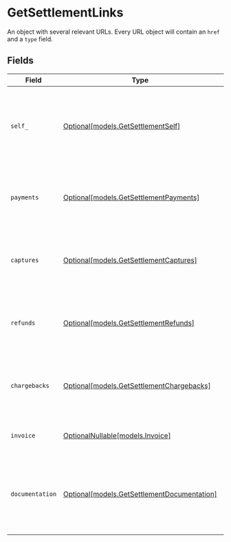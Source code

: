 # GetSettlementLinks

An object with several relevant URLs. Every URL object will contain an `href` and a `type` field.


## Fields

| Field                                                                                      | Type                                                                                       | Required                                                                                   | Description                                                                                |
| ------------------------------------------------------------------------------------------ | ------------------------------------------------------------------------------------------ | ------------------------------------------------------------------------------------------ | ------------------------------------------------------------------------------------------ |
| `self_`                                                                                    | [Optional[models.GetSettlementSelf]](../models/getsettlementself.md)                       | :heavy_minus_sign:                                                                         | In v2 endpoints, URLs are commonly represented as objects with an `href` and `type` field. |
| `payments`                                                                                 | [Optional[models.GetSettlementPayments]](../models/getsettlementpayments.md)               | :heavy_minus_sign:                                                                         | The API resource URL of the [payments](list-payments) included in this settlement.         |
| `captures`                                                                                 | [Optional[models.GetSettlementCaptures]](../models/getsettlementcaptures.md)               | :heavy_minus_sign:                                                                         | The API resource URL of the [captures](list-captures) included in this settlement.         |
| `refunds`                                                                                  | [Optional[models.GetSettlementRefunds]](../models/getsettlementrefunds.md)                 | :heavy_minus_sign:                                                                         | The API resource URL of the [refunds](list-refunds) deducted from this settlement.         |
| `chargebacks`                                                                              | [Optional[models.GetSettlementChargebacks]](../models/getsettlementchargebacks.md)         | :heavy_minus_sign:                                                                         | The API resource URL of the [chargebacks](list-chargebacks) deducted from this settlement. |
| `invoice`                                                                                  | [OptionalNullable[models.Invoice]](../models/invoice.md)                                   | :heavy_minus_sign:                                                                         | The API resource URL of the [invoice](list-invoices).                                      |
| `documentation`                                                                            | [Optional[models.GetSettlementDocumentation]](../models/getsettlementdocumentation.md)     | :heavy_minus_sign:                                                                         | In v2 endpoints, URLs are commonly represented as objects with an `href` and `type` field. |